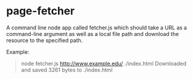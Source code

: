 # page-fetcher

A command line node app called fetcher.js which should take a URL as a command-line argument as well as a local file path and download the resource to the specified path.

Example:
> node fetcher.js http://www.example.edu/ ./index.html
Downloaded and saved 3261 bytes to ./index.html

